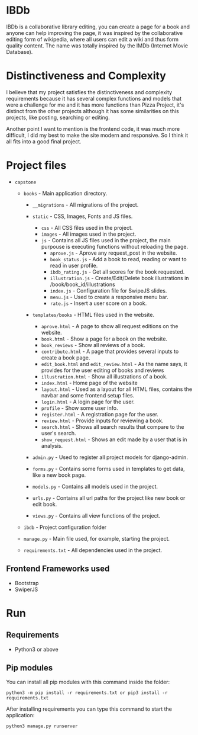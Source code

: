 # IBDb
IBDb is a collaborative library editing, you can create a page for a book and anyone can help improving the page, it was inspired by the collaborative editing form of wikipedia, where all users can edit a wiki and thus form quality content. The name was totally inspired by the IMDb (Internet Movie Database).

# Distinctiveness and Complexity

I believe that my project satisfies the distinctiveness and complexity requirements because it has several complex functions and models that were a challenge for me and it has more functions than Pizza Project, it's distinct from the other projects although it has some similarities on this projects, like posting, searching or editing.

Another point I want to mention is the frontend code, it was much more difficult, I did my best to make the site modern and responsive. So I think it all fits into a good final project.

# Project files

- `capstone`

	- `books` - Main application directory.

		- `__migrations` - All migrations of the project.

		- `static` - CSS, Images, Fonts and JS files.
			- `css` - All CSS files used in the project.
			- `images` - All images used in the project.
			- `js` - Contains all JS files used in the project, the main purpouse is executing functions without reloading the page.
				- `aprove.js` - Aprove any request_post in the website.
				- `book_status.js` - Add a book to read, reading or want to read in user profile.
				- `ibdb_rating.js` - Get all scores for the book requested.
				- `illustration.js` - Create/Edit/Delete book illustrations in /book/book_id/illustrations
				- `index.js` - Configuration file for SwipeJS slides.
				- `menu.js` - Used to create a responsive menu bar.
				- `rate.js` - Insert a user score on a book.
		- `templates/books` - HTML files used in the website.
			- `aprove.html` - A page to show all request editions on the website.
			- `book.html` - Show a page for a book on the website.
			- `book_reviews` - Show all reviews of a book.
			- `contribute.html` - A page that provides several inputs to create a book page.
			- `edit_book.html` and `edit_review.html` - As the name says, it provides for the user editing of books and reviews
			- `illustration.html` - Show all illustrations of a book.
			- `index.html` - Home page of the website
			- `layout.html` - Used as a layout for all HTML files, contains the navbar and some frontend setup files.
			- `login.html` - A login page for the user.
			- `profile` - Show some user info.
			- `register.html` - A registration page for the user.
			- `review.html` - Provide inputs for reviewing a book.
			- `search.html` - Shows all search results that compare to the user's search.
			- `show_request.html` - Shows an edit made by a user that is in analysis.
		- `admin.py` - Used to register all project models for django-admin.
		- `forms.py`  - Contains some forms used in templates to get data, like a new book page.
		- `models.py` - Contains all models used in the project.
		- `urls.py` - Contains all url paths for the project like new book or edit book.
		- `views.py` - Contains all view functions of the project.
	- `ibdb` - Project configuration folder
	- `manage.py` - Main file used, for example, starting the project.
	- `requirements.txt` - All dependencies used in the project.

## Frontend Frameworks used

- Bootstrap
- SwiperJS

# Run

## Requirements
- Python3 or above

## Pip modules

You can install all pip modules with this command inside the folder:
~~~python3
python3 -m pip install -r requirements.txt or pip3 install -r requirements.txt
~~~

After installing requirements you can type this command to start the application:
~~~python3
python3 manage.py runserver
~~~
